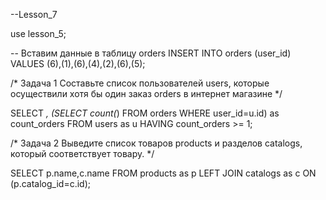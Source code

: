 --Lesson_7

use lesson_5;

-- Вставим данные в таблицу orders
INSERT INTO orders (user_id) VALUES (6),(1),(6),(4),(2),(6),(5);


/* Задача 1
Составьте список пользователей users, которые осуществили хотя бы один заказ orders в интернет магазине
*/

SELECT *, (SELECT count(*) FROM orders WHERE user_id=u.id) as count_orders 
FROM users as u
HAVING count_orders >= 1;

/* Задача 2
Выведите список товаров products и разделов catalogs, который соответствует товару.
*/

SELECT p.name,c.name FROM products as p
	LEFT JOIN catalogs as c ON (p.catalog_id=c.id);
	
